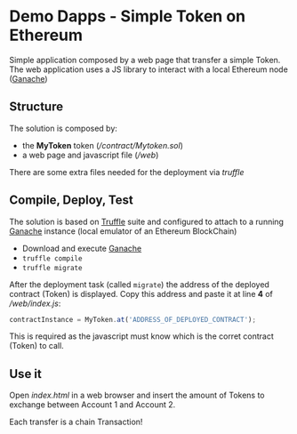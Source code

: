# Demo Dapps - Simple Token on Ethereum

Simple application composed by a web page that transfer a simple Token.
The web application uses a JS library to interact with a local Ethereum node ([Ganache](http://truffleframework.com/ganache/))
 
## Structure

The solution is composed by:

- the **MyToken** token (*/contract/Mytoken.sol*)
- a web page and javascript file (*/web*)

There are some extra files needed for the deployment via *truffle*

## Compile, Deploy, Test

The solution is based on [Truffle](http://truffleframework.com/) suite and configured to attach to a running [Ganache](http://truffleframework.com/ganache/) instance (local emulator of an Ethereum BlockChain)

- Download and execute [Ganache](http://truffleframework.com/ganache/)
- `truffle compile`
- `truffle migrate`

After the deployment task (called `migrate`) the address of the deployed contract (Token) is displayed. Copy this address and paste it at line **4** of */web/index.js*:

~~~javascript
contractInstance = MyToken.at('ADDRESS_OF_DEPLOYED_CONTRACT');
~~~

This is required as the javascript must know which is the corret contract (Token) to call.

## Use it

Open *index.html* in a web browser and insert the amount of Tokens to exchange between Account 1 and Account 2. 

Each transfer is a chain Transaction!